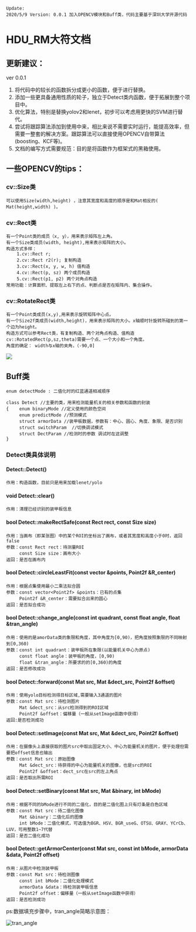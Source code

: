     Update:
    2020/5/9 Version: 0.0.1 加入OPENCV模块和Buff类，代码主要基于深圳大学开源代码


# HDU_RM大符文档



## 更新建议：
ver 0.0.1
1. 将代码中的较长的函数拆分成更小的函数，便于进行替换。
2. 添加一些更具备通用性质的轮子，独立于Detect类内函数，便于拓展到整个项目中。
3. 优化算法，特别是替换yolov2和lenet，初步可以考虑用更快的SVM进行替代。
4. 尝试将跟踪算法添加到使用中来，相比来说不需要实时运行，能提高效率，但需要一整套的解决方案。跟踪算法可以直接使用OPENCV自带算法(boosting、KCF等)。
5. 文档的编写方式需要规范：目的是将函数作为框架式的黑箱使用。




## 一些OPENCV的tips：

### cv::Size类

    可以使用Size(width,height) ，注意其宽度和高度的顺序是和Mat相反的( Mat(height,width) )。

### cv::Rect类
    有一个Point类的成员（x, y），用来表示矩阵左上角。
    有一个Size类成员(width, height),用来表示矩阵的大小。
    构造方式多样：
        1.cv::Rect r; 
        2.cv::Rect r2(r); 复制构造
        3.cv::Rect(x, y, w, h) 值构造
        4.cv::Rect(p, sz) 两个成员构造
        5.cv::Rect(p1, p2) 两个对角点构造
    常用功能：计算面积、提取左上右下的点、判断点是否在矩阵内、集合操作。

### cv::RotateRect类
    有一个Point类成员(x,y),用来表示旋转矩阵中心点。
    有一个Size2f类成员(width,height)，用来表示矩阵的大小。x轴顺时针旋转所碰到的第一个边为height。
    构造方式可以参考Rect类，有复制构造、两个对角点构造、值构造cv::RotatedRect(p,sz,theta)需要一个点、一个大小和一个角度。
    角度的确定： width与x轴的夹角，（-90,0]
   ![](https://codimd.s3.shivering-isles.com/demo/uploads/upload_334630f6a804bfabadcc8c0bfe4a2238.png)

## Buff类

``` 类说明
enum detectMode : 二值化时的红蓝通道相减顺序

class Detect //主要的类，用来检测能量机关的相关参数和函数的封装
{    enum binaryMode //定义使用的颜色空间
     enum predictMode //预测模式
     struct armorData //装甲板数据，参数有：中心、圆心、角度、象限、是否识别
     struct switchParam  //切换调试模式
     struct DectParam //检测时的参数 调试时在这调整 
}
```


### Detect类具体说明

#### Detect::Detect()
    作用：构造函数，目前只是用来加载lenet/yolo
#### void Detect::clear()
    作用：清理已经识别的装甲板信息

#### bool Detect::makeRectSafe(const Rect rect, const Size size) 
    作用：当画布（即某张图）中的某个ROI的坐标出了画布，或者其宽度和高度小于0时，返回false
    参数：const Rect rect：待测量ROI
         const Size size：画布大小
    返回：是否在画布内

#### bool Detect::circleLeastFit(const vector<Point2f> &points, Point2f &R_center)
    作用：根据点集使用最小二乘法拟合圆
    参数：const vector<Point2f> &points：已有的点集
         Point2f &R_center：需要拟合出来的圆心
    返回：是否拟合成功


#### bool Detect::change_angle(const int quadrant, const float angle, float &tran_angle)
    作用：使用的是amorData类的象限和角度，其中角度为[0,90)，把角度按照象限的不同映射到[0,360)
    参数：const int quadrant：装甲板所在象限(以能量机关中心为原点)
         const float angle：装甲板的角度，[0,90)
         float &tran_angle：所要求的的[0,360)的角度
    返回：是否修改成功

#### bool Detect::forward(const Mat src, Mat &dect_src, Point2f &offset)
    作用：使用yolo目标检测得目标区域,需要输入3通道的图片
    参数：const Mat src：待检测图片
         Mat &dect_src：从src检测得到的ROI区域
         Point2f &offset：偏移量（一般从setImage函数中获得）
    返回:是否检测成功
#### bool Detect::setImage(const Mat src, Mat &dect_src, Point2f &offset)
    作用：在摄像头上直接获取的图片src中取出固定大小、中心为能量机关的图片，便于处理但需要把offset信息也输出
    参数：const Mat src：原始图像
         Mat &dect_src：待获得的中心为能量机关的图像，也是src的ROI
         Point2f &offset：dect_src在src的左上角点
    返回：是否取出所需ROI

#### bool Detect::setBinary(const Mat src, Mat &binary, int bMode)
    作用：根据不同的bMode进行不同的二值化，目的是二值化图上只有灯条是白色区域
    参数：const Mat src：待二值化图像
         Mat &binary：二值化后的图像
         int bMode：二值化模式，可选值为BGR、HSV、BGR_useG、OTSU、GRAY、YCrCb、LUV，可用整数1~7代替
    返回：是否二值化成功

#### bool Detect::getArmorCenter(const Mat src, const int bMode, armorData &data, Point2f offset)
    作用：从图片中检测装甲板
    参数：const Mat src：待检测图像
         const int bMode：二值化处理模式
         armorData &data：待检测装甲板信息
         Point2f offset：偏移量（一般从setImage函数中获得）
    返回：是否检测成功

ps:数据填充步骤中，tran_angle简略示意图：

![tran_angle](HDU_RM大符文档.assets/tran_angle.jpg)
